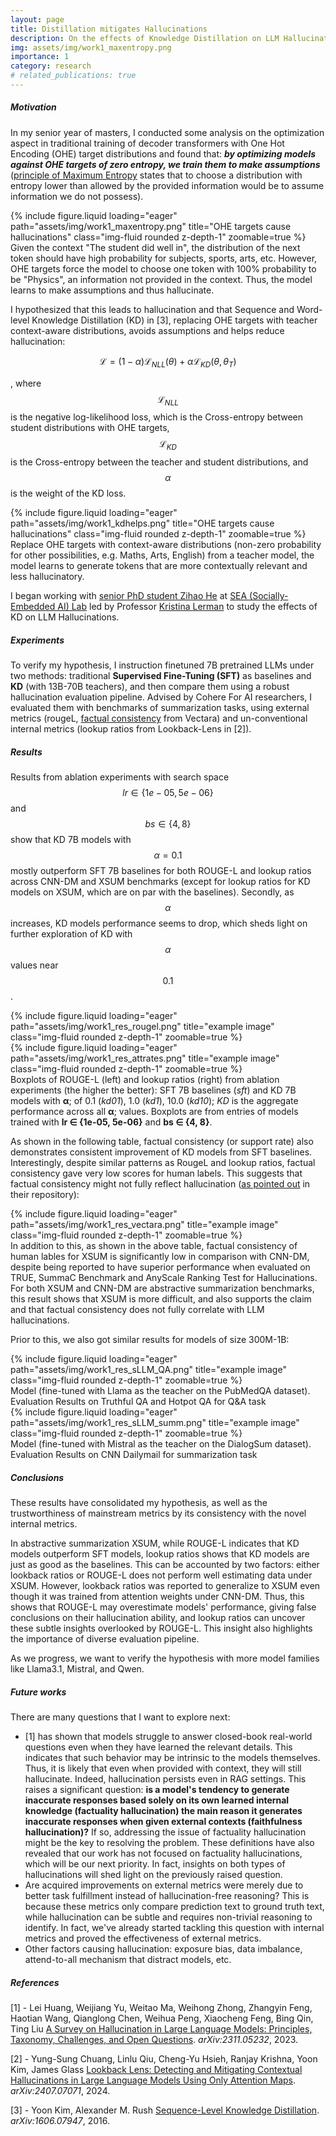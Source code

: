 ```yaml
---
layout: page
title: Distillation mitigates Hallucinations
description: On the effects of Knowledge Distillation on LLM Hallucinations (ongoing)
img: assets/img/work1_maxentropy.png
importance: 1
category: research
# related_publications: true
---
```


<h5><b>Motivation</b></h5>

In my senior year of masters, I conducted some analysis on the optimization aspect in traditional training of decoder transformers with One Hot Encoding (OHE) target distributions and found that: <b><i>by optimizing models against OHE targets of zero entropy, we train them to make assumptions</i></b> ([principle of Maximum Entropy](https://en.wikipedia.org/wiki/Principle_of_maximum_entropy#:~:text=To%20choose%20a%20distribution%20with%20lower%20entropy%20would%20be%20to%20assume%20information%20we%20do%20not%20possess) states that to choose a distribution with entropy lower than allowed by the provided information would be to assume information we do not possess).

<div class="row">
    <div class="col-sm mt-3 mt-md-0">
        {% include figure.liquid loading="eager" path="assets/img/work1_maxentropy.png" title="OHE targets cause hallucinations" class="img-fluid rounded z-depth-1" zoomable=true %}
    </div>
</div>
<div class="caption">
    Given the context "The student did well in", the distribution of the next token should have high probability for subjects, sports, arts, etc. However, OHE targets force the model to choose one token with 100% probability to be "Physics", an information not provided in the context. Thus, the model learns to make assumptions and thus hallucinate.
</div>

I hypothesized that this leads to hallucination and that Sequence and Word-level Knowledge Distillation (KD) in [3], replacing OHE targets with teacher context-aware distributions, avoids assumptions and helps reduce hallucination:

$$
\mathcal{L} = (1-\alpha) \mathcal{L}_{NLL}(\theta) + \alpha \mathcal{L}_{KD}(\theta, \theta_T)
$$

,
where $$\mathcal{L}_{NLL}$$ is the negative log-likelihood loss, which is the Cross-entropy between student distributions with OHE targets, $$\mathcal{L}_{KD}$$ is the Cross-entropy between the teacher and student distributions, and $$\alpha$$ is the weight of the KD loss.

<div class="row">
    <div class="col-sm mt-3 mt-md-0">
        {% include figure.liquid loading="eager" path="assets/img/work1_kdhelps.png" title="OHE targets cause hallucinations" class="img-fluid rounded z-depth-1" zoomable=true %}
    </div>
</div>
<div class="caption">
    Replace OHE targets with context-aware distributions (non-zero probability for other possibilities, e.g. Maths, Arts, English) from a teacher model, the model learns to generate tokens that are more contextually relevant and less hallucinatory.
</div>

I began working with [senior PhD student Zihao He](https://zihaohe123.github.io/) at [SEA (Socially-Embedded AI) Lab](https://lermanlab.github.io/) led by Professor [Kristina Lerman](https://www.isi.edu/people/lerman/about) to study the effects of KD on LLM Hallucinations.

<h5><b>Experiments</b></h5>

To verify my hypothesis, I instruction finetuned 7B pretrained LLMs under two methods: traditional <b>Supervised Fine-Tuning (SFT)</b> as baselines and <b>KD</b> (with 13B-70B teachers), and then compare them using a robust hallucination evaluation pipeline. Advised by Cohere For AI researchers, I evaluated them with benchmarks of summarization tasks, using external metrics (rougeL, [factual consistency](https://vectara.com/blog/hhem-v2-a-new-and-improved-factual-consistency-scoring-model/) from Vectara) and un-conventional internal metrics (lookup ratios from Lookback-Lens in [2]).

<h5><b>Results</b></h5>

Results from ablation experiments with search space $$lr \in \{1e-05, 5e-06\}$$ and $$bs \in \{4, 8\}$$ show that KD 7B models with $$\alpha=0.1$$ mostly outperform SFT 7B baselines for both ROUGE-L and lookup ratios across CNN-DM and XSUM benchmarks (except for lookup ratios for KD models on XSUM, which are on par with the baselines). Secondly, as $$\alpha$$ increases, KD models performance seems to drop, which sheds light on further exploration of KD with $$\alpha$$ values near $$0.1$$.

<div class="row justify-content-sm-center">
    <div class="col-sm mt-3 mt-md-0">
        {% include figure.liquid loading="eager" path="assets/img/work1_res_rougel.png" title="example image" class="img-fluid rounded z-depth-1" zoomable=true %}
    </div>
    <div class="col-sm mt-3 mt-md-0">
        {% include figure.liquid loading="eager" path="assets/img/work1_res_attrates.png" title="example image" class="img-fluid rounded z-depth-1" zoomable=true %}
    </div>
</div>
<div class="caption">
    Boxplots of ROUGE-L (left) and lookup ratios (right) from ablation experiments (the higher the better): SFT 7B baselines (<i>sft</i>) and KD 7B models with <b>α</b>; of 0.1 (<i>kd01</i>), 1.0 (<i>kd1</i>), 10.0 (<i>kd10</i>); <i>KD</i> is the aggregate performance across all <b>α</b>; values. Boxplots are from entries of models trained with <b>lr ∈ {1e-05, 5e-06}</b> and <b>bs ∈ {4, 8}</b>.
</div>


As shown in the following table, factual consistency (or support rate) also demonstrates consistent improvement of KD models from SFT baselines. Interestingly, despite similar patterns as RougeL and lookup ratios, factual consistency gave very low scores for human labels. This suggests that factual consistency might not fully reflect hallucination ([as pointed out](https://github.com/vectara/hallucination-leaderboard#:~:text=Wouldn%27t%20an%20extractive%20summarizer%20model%20that%20just%20copies%20and%20pastes%20from%20the%20original%20summary%20score%20100%25%20(0%20hallucination)%20on%20this%20task) in their repository):



<div class="row">
    <div class="col-sm mt-3 mt-md-0">
        {% include figure.liquid loading="eager" path="assets/img/work1_res_vectara.png" title="example image" class="img-fluid rounded z-depth-1" zoomable=true %}
    </div>
</div>
<div class="caption">
    
</div>
In addition to this, as shown in the above table, factual consistency of human lables for XSUM is significantly low in comparison with CNN-DM, despite being reported to have superior performance when evaluated on TRUE, SummaC Benchmark and AnyScale Ranking Test for Hallucinations. For both XSUM and CNN-DM are abstractive summarization benchmarks, this result shows that XSUM is more difficult, and also supports the claim and that factual consistency does not fully correlate with LLM hallucinations.

Prior to this, we also got similar results for models of size 300M-1B:

<div class="row">
    <div class="col-sm mt-3 mt-md-0">
        {% include figure.liquid loading="eager" path="assets/img/work1_res_sLLM_QA.png" title="example image" class="img-fluid rounded z-depth-1" zoomable=true %}
    </div>
</div>
<div class="caption">
    Model (fine-tuned with Llama as the teacher on the PubMedQA dataset). Evaluation Results on Truthful QA and Hotpot QA for Q&A task
</div>
<div class="row">
    <div class="col-sm mt-3 mt-md-0">
        {% include figure.liquid loading="eager" path="assets/img/work1_res_sLLM_summ.png" title="example image" class="img-fluid rounded z-depth-1" zoomable=true %}
    </div>
</div>
<div class="caption">
    Model (fine-tuned with Mistral as the teacher on the DialogSum dataset). Evaluation Results on CNN Dailymail for summarization task
</div>

<h5><b>Conclusions</b></h5>

These results have consolidated my hypothesis, as well as the trustworthiness of mainstream metrics by its consistency with the novel internal metrics.

In abstractive summarization XSUM, while ROUGE-L indicates that KD models outperform SFT models, lookup ratios shows that KD models are just as good as the baselines. This can be accounted by two factors: either lookback ratios or ROUGE-L does not perform well estimating data under XSUM. However, lookback ratios was reported to generalize to XSUM even though it was trained from attention weights under CNN-DM. Thus, this shows that ROUGE-L may overestimate models' performance, giving false conclusions on their hallucination ability, and lookup ratios can uncover these subtle insights overlooked by ROUGE-L. This insight also highlights the importance of diverse evaluation pipeline.


As we progress, we want to verify the hypothesis with more model families like Llama3.1, Mistral, and Qwen.

<h5><b>Future works</b></h5>

There are many questions that I want to explore next:
- [1] has shown that models struggle to answer closed-book real-world questions even when they have learned the relevant details. This indicates that such behavior may be intrinsic to the models themselves. Thus, it is likely that even when provided with context, they will still hallucinate. Indeed, hallucination persists even in RAG settings. This raises a significant question: <b>is a model's tendency to generate inaccurate responses based solely on its own learned internal knowledge (factuality hallucination) the main reason it generates inaccurate responses when given external contexts (faithfulness hallucination)?</b> If so, addressing the issue of factuality hallucination might be the key to resolving the problem. These definitions have also revealed that our work has not focused on factuality hallucinations, which will be our next priority. In fact, insights on both types of hallucinations will shed light on the previously raised question.
- Are acquired improvements on external metrics were merely due to better task fulfillment instead of hallucination-free reasoning? This is because these metrics only compare prediction text to ground truth text, while hallucination can be subtle and requires non-trivial reasoning to identify. In fact, we've already started tackling this question with internal metrics and proved the effectiveness of external metrics.
- Other factors causing hallucination: exposure bias, data imbalance, attend-to-all mechanism that distract models, etc. 


<h5><b>References</b></h5>

[1] - Lei Huang, Weijiang Yu, Weitao Ma, Weihong Zhong, Zhangyin Feng, Haotian Wang, Qianglong Chen, Weihua Peng, Xiaocheng Feng, Bing Qin, Ting Liu <a href="https://dl.acm.org/doi/abs/10.1145/3703155">A Survey on Hallucination in Large Language Models: Principles, Taxonomy, Challenges, and Open Questions</a>. <i>arXiv:2311.05232</i>, 2023.

[2] - Yung-Sung Chuang, Linlu Qiu, Cheng-Yu Hsieh, Ranjay Krishna, Yoon Kim, James Glass <a href="https://arxiv.org/abs/2407.07071">Lookback Lens: Detecting and Mitigating Contextual Hallucinations in Large Language Models Using Only Attention Maps</a>. <i>arXiv:2407.07071</i>, 2024.

[3] - Yoon Kim, Alexander M. Rush <a href="https://arxiv.org/abs/1606.07947">Sequence-Level Knowledge Distillation</a>. <i>arXiv:1606.07947</i>, 2016.

